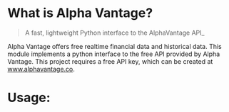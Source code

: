 # What is Alpha Vantage?
> A fast, lightweight Python interface to the AlphaVantage API_

Alpha Vantage offers free realtime financial data and historical data. This module implements a python interface to the free API provided by Alpha Vantage. This project requires a free API key, which can be created at www.alphavantage.co.

# Usage:
